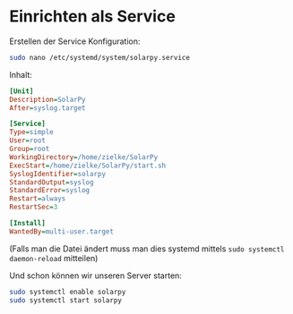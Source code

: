 # Einrichten als Service
Erstellen der Service Konfiguration:
```bash
sudo nano /etc/systemd/system/solarpy.service
```

Inhalt:
```ini
[Unit]
Description=SolarPy
After=syslog.target

[Service]
Type=simple
User=root
Group=root
WorkingDirectory=/home/zielke/SolarPy
ExecStart=/home/zielke/SolarPy/start.sh
SyslogIdentifier=solarpy
StandardOutput=syslog
StandardError=syslog
Restart=always
RestartSec=3

[Install]
WantedBy=multi-user.target
```
(Falls man die Datei ändert muss man dies systemd mittels `sudo systemctl daemon-reload` mitteilen)

Und schon können wir unseren Server starten:

```bash
sudo systemctl enable solarpy
sudo systemctl start solarpy
```


